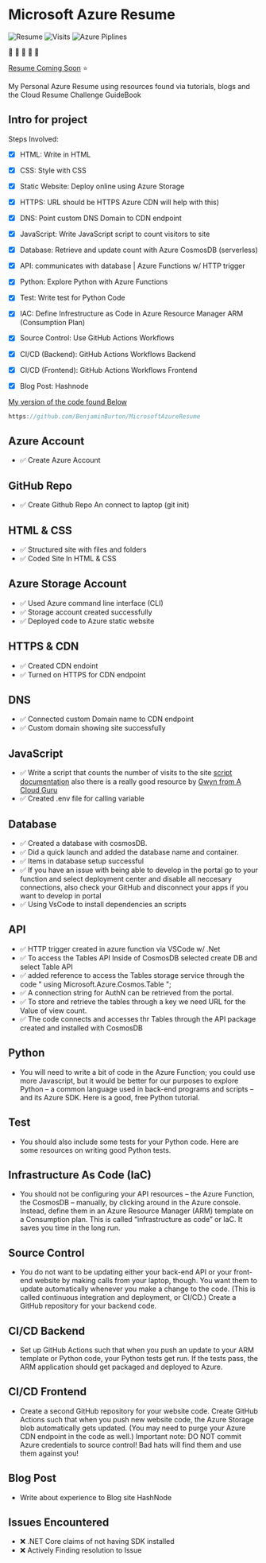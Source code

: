 # Microsoft Azure Resume

![Resume](https://img.shields.io/badge/Resume-UnderConstruction-orange) ![Visits](https://img.shields.io/badge/Visits-Currently%20UK-brightgreen) ![Azure Piplines](https://img.shields.io/badge/Azure%20Pipelines-UnderConstruction-orange)

:wave: :wave: :wave: :wave: :wave:

[Resume Coming Soon](https://www.lavellburton.net/) :star:

My Personal Azure Resume using resources found via tutorials, blogs and the Cloud Resume Challenge GuideBook

## Intro for project

Steps Involved: 
- [x] HTML: Write in HTML 
- [x] CSS: Style with CSS
- [x] Static Website: Deploy online using Azure Storage
- [x] HTTPS: URL should be HTTPS Azure CDN will help with this)
- [x] DNS: Point custom DNS Domain to CDN endpoint
- [x] JavaScript: Write JavaScript script to count visitors to site
- [x] Database: Retrieve and update count with Azure CosmosDB (serverless)
- [x] API: communicates with database | Azure Functions w/ HTTP trigger 
- [x] Python: Explore Python with Azure Functions
- [x] Test: Write test for Python Code 
- [x] IAC: Define Infrestructure as Code in Azure Resource Manager ARM (Consumption Plan)
- [x] Source Control: Use GitHub Actions Workflows
- [x] CI/CD (Backend): GitHub Actions Workflows Backend
- [x] CI/CD (Frontend): GitHub Actions Workflows Frontend
- [x] Blog Post: Hashnode


[My version of the code found Below](https://github.com/BenjaminBurton/MicrosoftAzureResume)
```js
https://github.com/BenjaminBurton/MicrosoftAzureResume

```
## Azure Account
- ✅ Create Azure Account

## GitHub Repo
- ✅ Create Github Repo An connect to laptop (git init)

## HTML & CSS
- ✅ Structured site with files and folders
- ✅ Coded Site In HTML & CSS 

## Azure Storage Account 
- ✅ Used Azure command line interface (CLI) 
- ✅ Storage account created successfully
- ✅ Deployed code to Azure static website

## HTTPS & CDN
- ✅ Created CDN endoint
- ✅ Turned on HTTPS for CDN endpoint

## DNS 
- ✅ Connected custom Domain name to CDN endpoint 
- ✅ Custom domain showing site successfully

## JavaScript
- ✅ Write a script that counts the number of visits to the site [script documentation](https://developer.mozilla.org/en-US/docs/Web/API/Fetch_API/Using_Fetch) also there is a really good resource by [Gwyn from A Cloud Guru](https://youtu.be/ieYrBWmkfno)
- ✅ Created .env file for calling variable 
## Database
- ✅ Created a database with cosmosDB.  
- ✅ Did a quick launch and added the database name and container.
- ✅ Items in database setup successful
- ✅ If you have an issue with being able to develop in the portal go to your function and select deployment center and disable all neccesary connections, also check your GitHub and disconnect your apps if you want to develop in portal
- ✅ Using VsCode to install dependencies an scripts

## API
- ✅ HTTP trigger created in azure function via VSCode w/ .Net
- ✅ To access the Tables API Inside of CosmosDB selected create DB and select Table API
- ✅ added reference to access the Tables storage service through the code " using Microsoft.Azure.Cosmos.Table ";
- ✅ A connection string for AuthN can be retrieved from the portal.
- ✅ To store and retrieve the tables through a key we need URL for the Value of view count.
- ✅ The code connects and accesses thr Tables through the API package created and installed with CosmosDB

## Python
- You will need to write a bit of code in the Azure Function; you could use more Javascript, but it would be better for our purposes to explore Python – a common language used in back-end programs and scripts – and its Azure SDK. Here is a good, free Python tutorial.

## Test 
- You should also include some tests for your Python code. Here are some resources on writing good Python tests.

## Infrastructure As Code (IaC)
- You should not be configuring your API resources – the Azure Function, the CosmosDB – manually, by clicking around in the Azure console. Instead, define them in an Azure Resource Manager (ARM) template on a Consumption plan. This is called “infrastructure as code” or IaC. It saves you time in the long run.

## Source Control
- You do not want to be updating either your back-end API or your front-end website by making calls from your laptop, though. You want them to update automatically whenever you make a change to the code. (This is called continuous integration and deployment, or CI/CD.) Create a GitHub repository for your backend code.

## CI/CD Backend
- Set up GitHub Actions such that when you push an update to your ARM template or Python code, your Python tests get run. If the tests pass, the ARM application should get packaged and deployed to Azure.

## CI/CD Frontend
- Create a second GitHub repository for your website code. Create GitHub Actions such that when you push new website code, the Azure Storage blob automatically gets updated. (You may need to purge your Azure CDN endpoint in the code as well.) Important note: DO NOT commit Azure credentials to source control! Bad hats will find them and use them against you!

## Blog Post
- Write about experience to Blog site HashNode

## Issues Encountered
- ❌ .NET Core claims of not having SDK installed 
- ❌ Actively Finding resolution to Issue